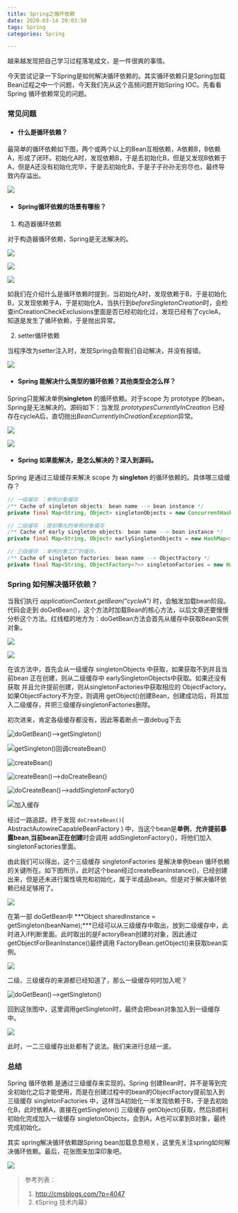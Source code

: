 ```yaml
---
title: Spring之循环依赖
date: 2020-03-14 20:03:50
tags: Spring
categories: Spring

---
```


越来越发现把自己学习过程落笔成文，是一件很爽的事情。

今天尝试记录一下Spring是如何解决循环依赖的。其实循环依赖只是Spring加载Bean过程之中一个问题，今天我们先从这个高频问题开始Spring IOC。先看看Spring 循环依赖常见的问题。

<!-- more -->

### 常见问题

- ####  什么是循环依赖？

最简单的循环依赖如下图，两个或两个以上的Bean互相依赖，A依赖B，B依赖A，形成了闭环。初始化A时，发现依赖B，于是去初始化B，但是又发现B依赖于A，但是A还没有初始化完毕，于是去初始化B，于是子子孙孙无穷尽也，最终导致内存溢出。

![](spring-circle/image-20200423200416069.png)

- ####  Spring循环依赖的场景有哪些？

1. 构造器循环依赖

对于构造器循环依赖，Spring是无法解决的。

![](spring-circle/image-20200423203043707.png)

![](spring-circle/image-20200423203223418.png)

![](spring-circle/image-20200423203737736.png)

如我们在介绍什么是循环依赖时提到，当初始化A时，发现依赖于B，于是初始化B，又发现依赖于A，于是初始化A，当执行到*beforeSingletonCreation*时，会检查inCreationCheckExclusions里面是否已经初始化过，发现已经有了cycleA，知道是发生了循环依赖，于是抛出异常。

2.  setter循环依赖

当程序改为setter注入时，发现Spring会帮我们自动解决，并没有报错。

![](spring-circle/image-20200423204258388.png)

- #### Spring 能解决什么类型的循环依赖？其他类型会怎么样？

Spring只能解决单例**singleton** 的循环依赖。对于scope 为 prototype 的bean，Spring是无法解决的。源码如下：当发现 *prototypesCurrentlyInCreation* 已经存在cycleA后，直切抛出*BeanCurrentlyInCreationException*异常。

![](spring-circle/image-20200423205040131.png)

![](spring-circle/image-20200423205104954.png)

- ####  Spring 如果能解决，是怎么解决的？深入到源码。

Spring 是通过三级缓存来解决 scope 为 **singleton** 的循环依赖的。具体哪三级缓存？

```java
// 一级缓存 ：单例对象缓存
/** Cache of singleton objects: bean name --> bean instance */
private final Map<String, Object> singletonObjects = new ConcurrentHashMap<>(256);

// 二级缓存 ：提前曝光的单例对象缓存
/** Cache of early singleton objects: bean name --> bean instance */
private final Map<String, Object> earlySingletonObjects = new HashMap<>(16);

// 三级缓存 ：单例对象工厂的缓存。
/** Cache of singleton factories: bean name --> ObjectFactory */
private final Map<String, ObjectFactory<?>> singletonFactories = new HashMap<>(16);
```

### Spring 如何解决循环依赖？

当我们执行 *applicationContext.getBean("cycleA")* 时，会触发加载bean阶段。代码会走到 doGetBean()，这个方法时加载Bean的核心方法，以后文章还要慢慢分析这个方法。红线框的地方为：doGetBean方法会首先从缓存中获取Bean实例对象。

![](spring-circle/image-20200423205913624.png)

![](spring-circle/image-20200423210227262.png)

在该方法中，首先会从一级缓存 singletonObjects 中获取，如果获取不到并且当前bean 正在创建，则从二级缓存中 earlySingletonObjects中获取。如果还没有获取 并且允许提前创建，则从singletonFactories中获取相应的 ObjectFactory。如果ObjectFactory不为空，则调用 getObject()创建Bean，创建成功后，将其加入二级缓存，并把三级缓存singletonFactories删除。

初次进来，肯定各级缓存都没有，因此等着断点一直debug下去

![doGetBean()-->getSingleton()](spring-circle/image-20200423213340356.png)

![getSingleton()回调createBean()](spring-circle/image-20200423213423490.png)

![createBean()](spring-circle/image-20200423213447212.png)

![createBean()-->doCreateBean()](spring-circle/image-20200423213549282.png)

![doCreateBean()-->addSingletonFactory()](spring-circle/image-20200423213613786.png)

![加入缓存](spring-circle/image-20200423213644819.png)

经过一路追踪，终于发现 `doCreateBean()`( AbstractAutowireCapableBeanFactory ) 中，当这个bean是**单例**，**允许提前暴露bean**,**当前bean正在创建**时会调用 addSingletonFactory()，将他们加入singletonFactories里面。

由此我们可以得出，这个三级缓存 singletonFactories 是解决单例bean 循环依赖的关键所在。如下图所示，此时这个bean经过createBeanInstance()，已经创建出来，但是还未进行属性填充和初始化，属于半成品bean。但是对于解决循环依赖已经足够用了。

![](spring-circle/image-20200423214732589.png)

在第一部 doGetBean中 ***Object sharedInstance = getSingleton(beanName);***已经可以从三级缓存中取出，放到二级缓存中，此时进入if判断里面。此时取出的是FactoryBean创建的对象，因此通过getObjectForBeanInstance()最终调用 FactoryBean.getObject()来获取bean实例。

![](spring-circle/image-20200423215121628.png)

二级、三级缓存的来源都已经知道了，那么一级缓存何时加入呢？

![doGetBean()-->getSingleton()](spring-circle/image-20200423213340356.png)

回到这张图中，这里调用getSingleton时，最终会把bean对象加入到一级缓存中。

![](spring-circle/image-20200423220035530.png)

此时，一二三级缓存出处都有了说法。我们来进行总结一波。

### 总结

Spring 循环依赖 是通过三级缓存来实现的。Spring 创建Bean时，并不是等到完全初始化之后才能使用，而是在创建过程中的bean的ObjectFactory提前加入到三级缓存 singletonFactories 中，这样当A初始化一半发现依赖于B，于是去初始化B，此时依赖A，直接在getSingleton() 三级缓存 getObject()获取，然后B顺利初始化完成加入一级缓存 singletonObjects，会到A，A也可以拿到B对象，最终完成初始化。

其实 spring解决循环依赖跟Spring bean加载息息相关，这里先关注spring如何解决循环依赖。最后，花张图来加深印象吧。

![](spring-circle/image-20200423221742695.png)

>参考列表：
>
>1. http://cmsblogs.com/?p=4047
>2. 《Spring 技术内幕》

